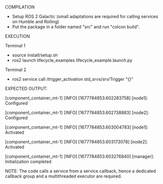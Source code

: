 COMPILATION

- Setup ROS 2 Galactic (small adaptations are required for calling services on Humble and Rolling)
- Put the package in a folder named "src" and run "colcon build".

EXECUTION

Terminal 1
- source install/setup.sh
- ros2 launch lifecycle_examples lifecycle_example.launch.py

Terminal 2
- ros2 service call /trigger_activation std_srvs/srv/Trigger "{}"

EXPECTED OUTPUT:

[component_container_mt-1] [INFO] [1677784853.602283758] [node1]: Configured

[component_container_mt-1] [INFO] [1677784853.602738883] [node2]: Configured

[component_container_mt-1] [INFO] [1677784853.603004783] [node1]: Activated

[component_container_mt-1] [INFO] [1677784853.603173078] [node2]: Activated

[component_container_mt-1] [INFO] [1677784853.603276840] [manager]: Initialization completed


NOTE:
The code calls a service from a service callback, hence a dedicated callback group
and a multithreaded executor are required.
